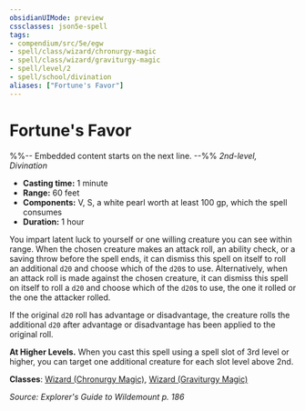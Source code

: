 ```yaml
---
obsidianUIMode: preview
cssclasses: json5e-spell
tags:
- compendium/src/5e/egw
- spell/class/wizard/chronurgy-magic
- spell/class/wizard/graviturgy-magic
- spell/level/2
- spell/school/divination
aliases: ["Fortune's Favor"]
---
```

# Fortune's Favor
%%-- Embedded content starts on the next line. --%%
*2nd-level, Divination*  

- **Casting time:** 1 minute
- **Range:** 60 feet
- **Components:** V, S, a white pearl worth at least 100 gp, which the spell consumes
- **Duration:** 1 hour

You impart latent luck to yourself or one willing creature you can see within range. When the chosen creature makes an attack roll, an ability check, or a saving throw before the spell ends, it can dismiss this spell on itself to roll an additional `d20` and choose which of the `d20`s to use. Alternatively, when an attack roll is made against the chosen creature, it can dismiss this spell on itself to roll a `d20` and choose which of the `d20`s to use, the one it rolled or the one the attacker rolled.

If the original `d20` roll has advantage or disadvantage, the creature rolls the additional `d20` after advantage or disadvantage has been applied to the original roll.

**At Higher Levels.** When you cast this spell using a spell slot of 3rd level or higher, you can target one additional creature for each slot level above 2nd.

**Classes**: [Wizard (Chronurgy Magic)](/Systems/5e/classes/wizard-chronurgy-magic-egw.md), [Wizard (Graviturgy Magic)](/Systems/5e/classes/wizard-graviturgy-magic-egw.md)

*Source: Explorer's Guide to Wildemount p. 186*